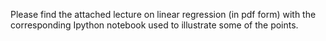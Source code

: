 Please find the attached lecture on linear regression (in pdf form) with the corresponding Ipython notebook used to illustrate some of the points.
